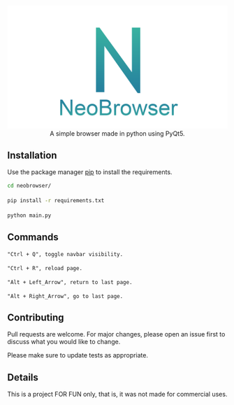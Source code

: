 <p align="center">
  <img src="img/banner.png">
  A simple browser made in python using PyQt5.
</p>




## Installation

Use the package manager [pip](https://pip.pypa.io/en/stable/) to install the requirements.

```bash
cd neobrowser/

pip install -r requirements.txt

python main.py
```

## Commands

```
"Ctrl + Q", toggle navbar visibility.

"Ctrl + R", reload page.

"Alt + Left_Arrow", return to last page.

"Alt + Right_Arrow", go to last page.
```

## Contributing

Pull requests are welcome. For major changes, please open an issue first
to discuss what you would like to change.

Please make sure to update tests as appropriate.

## Details
This is a project FOR FUN only, that is, it was not made for commercial uses.
